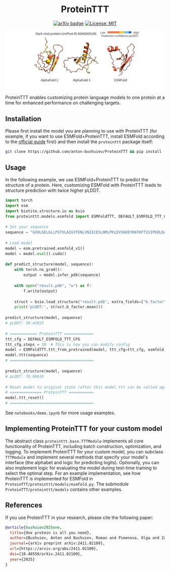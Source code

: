 <div align="center">

# ProteinTTT

[![arXiv badge](https://img.shields.io/badge/arXiv-2411.02109-b31b1b.svg)](https://arxiv.org/abs/2411.02109)
[![License: MIT](https://img.shields.io/badge/License-MIT-yellow.svg)](https://opensource.org/licenses/MIT)

</div>

<p align="center">
  <img src="assets/folding_example.gif" width="800" alt="Example of TTT applied to protein folding">
</p>

ProteinTTT enables customizing protein language models to one protein at a time for enhanced performance on challenging targets.

## Installation

Please first install the model you are planning to use with ProteinTTT (for example, if you want to use ESMFold+ProteinTTT, install ESMFold according to the [official guide](https://github.com/facebookresearch/esm?tab=readme-ov-file#quick-start-) first) and then install the `proteinttt` package itself:

```bash
git clone https://github.com/anton-bushuiev/ProteinTTT && pip install -e ProteinTTT
```

## Usage

In the following example, we use ESMFold+ProteinTTT to predict the structure of a protein. Here, customizing ESMFold with ProteinTTT leads to structure prediction with twice higher pLDDT.

```python
import torch
import esm
import biotite.structure.io as bsio
from proteinttt.models.esmfold import ESMFoldTTT, DEFAULT_ESMFOLD_TTT_CFG

# Set your sequence
sequence = "GIHLGELGLLPSTVLAIGYFENLVNIICESLNMLPKLEVSGKEYKKFKFTIVIPKDLDANIKKRAKIYFKQKSLIEIEIPTSSRNYPIHIQFDENSTDDILHLYDMPTTIGGIDKAIEMFMRKGHIGKTDQQKLLEERELRNFKTTLENLIATDAFAKEMVEVIIEE"

# Load model
model = esm.pretrained.esmfold_v1()
model = model.eval().cuda()

def predict_structure(model, sequence):
    with torch.no_grad():
        output = model.infer_pdb(sequence)

    with open("result.pdb", "w") as f:
        f.write(output)

    struct = bsio.load_structure("result.pdb", extra_fields=["b_factor"])
    print('pLDDT:', struct.b_factor.mean())

predict_structure(model, sequence)
# pLDDT: 38.43025

# ============ ProteinTTT =============
ttt_cfg = DEFAULT_ESMFOLD_TTT_CFG
ttt_cfg.steps = 10  # This is how you can modify config
model = ESMFoldTTT.ttt_from_pretrained(model, ttt_cfg=ttt_cfg, esmfold_config=model.cfg)
model.ttt(sequence)
# =====================================

predict_structure(model, sequence)
# pLDDT: 78.69619

# Reset model to original state (after this model.ttt can be called again on another protein)
# ============== ProteinTTT ===========
model.ttt_reset()
# =====================================
```

See `notebooks/demo.ipynb` for more usage examples.

## Implementing ProteinTTT for your custom model

The abstract class `proteinttt.base.TTTModule` implements all core functionality of ProteinTTT, including batch construction, optimization, and logging. To implement ProteinTTT for your custom model, you can subclass `TTTModule` and implement several methods that specify your model's interface (the alphabet and logic for predicting logits). Optionally, you can also implement logic for evaluating the model during test-time training to select the optimal step. For an example implementation, see how ProteinTTT is implemented for ESMFold in `ProteinTTT/proteinttt/models/esmfold.py`. The submodule `ProteinTTT/proteinttt/models` contains other examples.

## References

If you use ProteinTTT in your research, please cite the following paper:

```bibtex
@article{bushuiev2025one,
  title={One protein is all you need},
  author={Bushuiev, Anton and Bushuiev, Roman and Pimenova, Olga and Zadorozhny, Nikola and Samusevich, Raman and Manaskova, Elisabet and Kim, Rachel Seongeun and St{\"a}rk, Hannes and Sedlar, Jiri and Steinegger, Martin and Tom{\'a}{\v{s}} and Sivic, Josef},
  journal={arXiv preprint arXiv:2411.02109},
  url={https://arxiv.org/abs/2411.02109},
  doi={10.48550/arXiv.2411.02109},
  year={2025}
}
```

